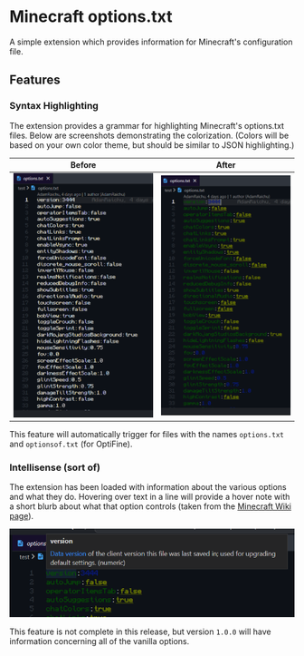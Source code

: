# Minecraft options.txt

A simple extension which provides information for Minecraft's configuration file.

## Features

### Syntax Highlighting

The extension provides a grammar for highlighting Minecraft's options.txt files.
Below are screenshots demonstrating the colorization.
(Colors will be based on your own color theme, but should be similar to JSON highlighting.)

| Before | After |
| :---: | :---: |
| ![Before Image](./screenshots/options.txt.before-extension.png) | ![After Image](./screenshots/options.txt.after-extension.png) |

This feature will automatically trigger for files with the names `options.txt` and `optionsof.txt` (for OptiFine).

### Intellisense (sort of)

The extension has been loaded with information about the various options and what they do.
Hovering over text in a line will provide a hover note with a short blurb about what that option controls (taken from the [Minecraft Wiki page][wiki/options.txt/je]).

![Hover Information](./screenshots/options.txt.hover-info.png)

This feature is not complete in this release, but version `1.0.0` will have information concerning all of the vanilla options.

[wiki/options.txt/je]: https://minecraft.wiki/w/Options.txt#Java_Edition
